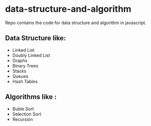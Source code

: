 # data-structure-and-algorithm 
Repo contains the code for data structure and algorithm in javascript. 
## Data Structure like:
* Linked List
* Doubly Linked List
* Graphs
* Binary Trees
* Stacks 
* Queues
* Hash Tables

## Algorithms like :
* Buble Sort
* Selection Sort
* Recursion